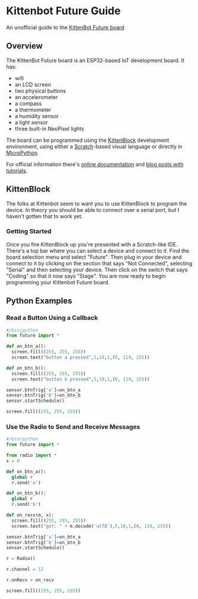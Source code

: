# Kittenbot Future Guide

An unofficial guide to the [KittenBot Future board](https://www.kittenbot.cc/products/future-board-esp32-aiot-python-education-kit)

## Overview

The KittenBot Future board is an ESP32-based IoT development board. It has:
* wifi
* an LCD screen
* two physical buttons
* an accelerometer
* a compass
* a thermometer
* a humidity sensor
* a light sensor
* three built-in NeoPixel lights

The board can be programmed using the [KittenBlock](https://www.kittenbot.cc/pages/software) development environment, using either a [Scratch](https://scratch.mit.edu/)-based visual language or directly in [MicroPython](https://docs.micropython.org/en/latest/esp32/quickref.html).

For official information there's [online documentation](https://kittenbothk-eng.readthedocs.io/en/latest/futureboard/index.html#) and [blog posts with tutorials](https://www.kittenbot.cc/blogs/learn/tagged/future-board).

## KittenBlock

The folks at Kittenbot seem to want you to use KittenBlock to program the device. In theory you should be able to connect over a serial port, but I haven't gotten that to work yet.

### Getting Started

Once you fire KittenBlock up you're presented with a Scratch-like IDE. There's a top bar where you can select a device and connect to it. Find the board selection menu and select "Future". Then plug in your device and connect to it by clicking on the section that says "Not Connected", selecting "Serial" and then selecting your device. Then click on the switch that says "Coding" so that it now says "Stage". You are now ready to begin programming your Kittenbot Future board.

## Python Examples

### Read a Button Using a Callback

```python
#/bin/python
from future import *

def on_btn_a():
  screen.fill((255, 255, 255))
  screen.text("button a pressed",5,10,1,(0, 119, 255))

def on_btn_b():
  screen.fill((255, 255, 255))
  screen.text("button b pressed",5,10,1,(0, 119, 255))

sensor.btnTrig['a']=on_btn_a
sensor.btnTrig['b']=on_btn_b
sensor.startSchedule()

screen.fill((255, 255, 255))
```

### Use the Radio to Send and Receive Messages

```python
#/bin/python
from future import *

from radio import *
x = 0

def on_btn_a():
  global r
  r.send('a')

def on_btn_b():
  global r
  r.send('b')

def on_recv(m, x):
  screen.fill((255, 255, 255))
  screen.text("got: " + m.decode('utf8'),5,10,1,(0, 119, 255))

sensor.btnTrig['a']=on_btn_a
sensor.btnTrig['b']=on_btn_b
sensor.startSchedule()

r = Radio()

r.channel = 12

r.onRecv = on_recv

screen.fill((255, 255, 255))
```
